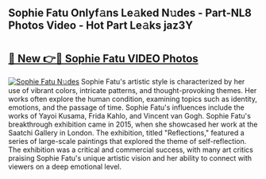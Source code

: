 ## Sophie Fatu Onlyf𝚊ns Le𝚊ked N𝚞des - Part-NL8 Photos Video - Hot Part Le𝚊ks jaz3Y

# <h2><a href="http://ac37217.deff.icu/?id=Sophie+Fatu">🔗 New 👉🔴 Sophie Fatu VIDEO Photos</a></h2>

[![Sophie Fatu N𝚞des](https://i.imgur.com/rIISA9y.gif)](http://ac37217.deff.icu/?id=Sophie+Fatu)
Sophie Fatu's artistic style is characterized by her use of vibrant colors, intricate patterns, and thought-provoking themes. Her works often explore the human condition, examining topics such as identity, emotions, and the passage of time. Sophie Fatu's influences include the works of Yayoi Kusama, Frida Kahlo, and Vincent van Gogh. Sophie Fatu's breakthrough exhibition came in 2015, when she showcased her work at the Saatchi Gallery in London. The exhibition, titled "Reflections," featured a series of large-scale paintings that explored the theme of self-reflection. The exhibition was a critical and commercial success, with many art critics praising Sophie Fatu's unique artistic vision and her ability to connect with viewers on a deep emotional level.
